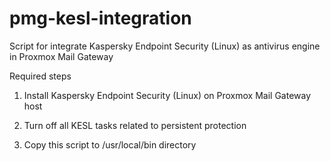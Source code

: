 # pmg-kesl-integration
Script for integrate Kaspersky Endpoint Security (Linux) as antivirus engine in Proxmox Mail Gateway

Required steps

1. Install Kaspersky Endpoint Security (Linux) on Proxmox Mail Gateway host

2. Turn off all KESL tasks related to persistent protection

3. Copy this script to /usr/local/bin directory
